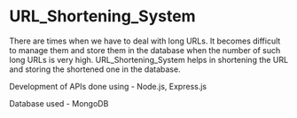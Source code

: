 # URL_Shortening_System
There are times when we have to deal with long URLs. It becomes difficult to manage them and store them in the database when the number of such long URLs is very high. URL_Shortening_System helps in shortening the URL and storing the shortened one in the database.


Development of APIs done using - Node.js, Express.js

Database used - MongoDB
